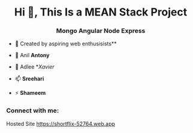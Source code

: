 <h1 align="center">Hi 👋, This Is a MEAN Stack Project</h1>
<h3 align="center">Mongo Angular Node Express</h3> 

- 🔭 Created by aspiring web enthusisists** 
  
- 🌱 Anil **Antony**  
  
- 💬 Adlee **Xavier*
 
- 📫  **Sreehari**
    
- ⚡  **Shameem** 
  
<h3 align="left">Connect with me:</h3> 
<p align="left"> 
</p>

Hosted Site
https://shortflix-52764.web.app 
